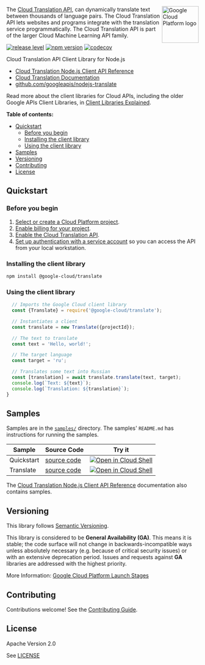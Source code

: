 [//]: # "This README.md file is auto-generated, all changes to this file will be lost."
[//]: # "To regenerate it, use `python -m synthtool`."
<img src="https://avatars2.githubusercontent.com/u/2810941?v=3&s=96" alt="Google Cloud Platform logo" title="Google Cloud Platform" align="right" height="96" width="96"/>

The [Cloud Translation API](https://cloud.google.com/translate/docs/),
can dynamically translate text between thousands
of language pairs. The Cloud Translation API lets websites and programs
integrate with the translation service programmatically. The Cloud Translation
API is part of the larger Cloud Machine Learning API family.


[![release level](https://img.shields.io/badge/release%20level-general%20availability%20%28GA%29-brightgreen.svg?style=flat)](https://cloud.google.com/terms/launch-stages)
[![npm version](https://img.shields.io/npm/v/@google-cloud/translate.svg)](https://www.npmjs.org/package/@google-cloud/translate)
[![codecov](https://img.shields.io/codecov/c/github/googleapis/nodejs-translate/master.svg?style=flat)](https://codecov.io/gh/googleapis/nodejs-translate)




Cloud Translation API Client Library for Node.js


* [Cloud Translation Node.js Client API Reference][client-docs]
* [Cloud Translation Documentation][product-docs]
* [github.com/googleapis/nodejs-translate](https://github.com/googleapis/nodejs-translate)

Read more about the client libraries for Cloud APIs, including the older
Google APIs Client Libraries, in [Client Libraries Explained][explained].

[explained]: https://cloud.google.com/apis/docs/client-libraries-explained

**Table of contents:**


* [Quickstart](#quickstart)
  * [Before you begin](#before-you-begin)
  * [Installing the client library](#installing-the-client-library)
  * [Using the client library](#using-the-client-library)
* [Samples](#samples)
* [Versioning](#versioning)
* [Contributing](#contributing)
* [License](#license)

## Quickstart

### Before you begin

1.  [Select or create a Cloud Platform project][projects].
1.  [Enable billing for your project][billing].
1.  [Enable the Cloud Translation API][enable_api].
1.  [Set up authentication with a service account][auth] so you can access the
    API from your local workstation.

### Installing the client library

```bash
npm install @google-cloud/translate
```


### Using the client library

```javascript
  // Imports the Google Cloud client library
  const {Translate} = require('@google-cloud/translate');

  // Instantiates a client
  const translate = new Translate({projectId});

  // The text to translate
  const text = 'Hello, world!';

  // The target language
  const target = 'ru';

  // Translates some text into Russian
  const [translation] = await translate.translate(text, target);
  console.log(`Text: ${text}`);
  console.log(`Translation: ${translation}`);
}

```



## Samples

Samples are in the [`samples/`](https://github.com/googleapis/nodejs-translate/tree/master/samples) directory. The samples' `README.md`
has instructions for running the samples.

| Sample                      | Source Code                       | Try it |
| --------------------------- | --------------------------------- | ------ |
| Quickstart | [source code](https://github.com/googleapis/nodejs-translate/blob/master/samples/quickstart.js) | [![Open in Cloud Shell][shell_img]](https://console.cloud.google.com/cloudshell/open?git_repo=https://github.com/googleapis/nodejs-translate&page=editor&open_in_editor=samples/quickstart.js,samples/README.md) |
| Translate | [source code](https://github.com/googleapis/nodejs-translate/blob/master/samples/translate.js) | [![Open in Cloud Shell][shell_img]](https://console.cloud.google.com/cloudshell/open?git_repo=https://github.com/googleapis/nodejs-translate&page=editor&open_in_editor=samples/translate.js,samples/README.md) |



The [Cloud Translation Node.js Client API Reference][client-docs] documentation
also contains samples.

## Versioning

This library follows [Semantic Versioning](http://semver.org/).


This library is considered to be **General Availability (GA)**. This means it
is stable; the code surface will not change in backwards-incompatible ways
unless absolutely necessary (e.g. because of critical security issues) or with
an extensive deprecation period. Issues and requests against **GA** libraries
are addressed with the highest priority.





More Information: [Google Cloud Platform Launch Stages][launch_stages]

[launch_stages]: https://cloud.google.com/terms/launch-stages

## Contributing

Contributions welcome! See the [Contributing Guide](https://github.com/googleapis/nodejs-translate/blob/master/CONTRIBUTING.md).

## License

Apache Version 2.0

See [LICENSE](https://github.com/googleapis/nodejs-translate/blob/master/LICENSE)

[client-docs]: https://googleapis.dev/nodejs/translate/latest
[product-docs]: https://cloud.google.com/translate/docs/
[shell_img]: https://gstatic.com/cloudssh/images/open-btn.png
[projects]: https://console.cloud.google.com/project
[billing]: https://support.google.com/cloud/answer/6293499#enable-billing
[enable_api]: https://console.cloud.google.com/flows/enableapi?apiid=translate.googleapis.com
[auth]: https://cloud.google.com/docs/authentication/getting-started